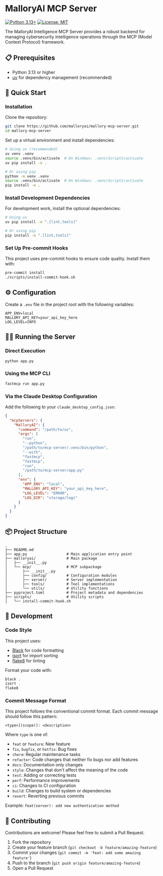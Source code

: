 # MalloryAI MCP Server

[![Python 3.13+](https://img.shields.io/badge/python-3.13+-blue.svg)](https://www.python.org/downloads/)
[![License: MIT](https://img.shields.io/badge/License-MIT-yellow.svg)](https://opensource.org/licenses/MIT)

The MalloryAI Intelligence MCP Server provides a robust backend for managing cybersecurity intelligence operations through the MCP (Model Context Protocol) framework.

## 📋 Prerequisites

- Python 3.13 or higher
- [uv](https://github.com/astral-sh/uv) for dependency management (recommended)

## 🚀 Quick Start

### Installation

Clone the repository:

```bash
git clone https://github.com/malloryai/mallory-mcp-server.git
cd mallory-mcp-server
```

Set up a virtual environment and install dependencies:

```bash
# Using uv (recommended)
uv venv .venv
source .venv/bin/activate  # On Windows: .venv\Scripts\activate
uv pip install -e .

# Or using pip
python -m venv .venv
source .venv/bin/activate  # On Windows: .venv\Scripts\activate
pip install -e .
```

### Install Development Dependencies

For development work, install the optional dependencies:

```bash
# Using uv
uv pip install -e ".[lint,tools]"

# Or using pip
pip install -e ".[lint,tools]"
```

### Set Up Pre-commit Hooks

This project uses pre-commit hooks to ensure code quality. Install them with:

```bash
pre-commit install
./scripts/install-commit-hook.sh
```

## ⚙️ Configuration

Create a `.env` file in the project root with the following variables:

```
APP_ENV=local
MALLORY_API_KEY=your_api_key_here
LOG_LEVEL=INFO
```

## 🏃‍♂️ Running the Server

### Direct Execution

```bash
python app.py
```

### Using the MCP CLI

```bash
fastmcp run app.py
```

### Via the Claude Desktop Configuration

Add the following to your `claude_desktop_config.json`:

```json
{
  "mcpServers": {
    "MalloryAI": {
      "command": "/path/to/uv",
      "args": [
        "run",
        "--python",
        "/path/to/mcp-server/.venv/bin/python",
        "--with",
        "fastmcp",
        "fastmcp",
        "run",
        "/path/to/mcp-server/app.py"
      ],
      "env": {
        "APP_ENV": "local",
        "MALLORY_API_KEY": "your_api_key_here",
        "LOG_LEVEL": "ERROR",
        "LOG_DIR": "storage/logs"
      }
    }
  }
}
```

## 📦 Project Structure

```
.
├── README.md
├── app.py                  # Main application entry point
├── malloryai/              # Main package
│   ├── __init__.py
│   └── mcp/                # MCP subpackage
│       ├── __init__.py
│       ├── config/         # Configuration modules
│       ├── server/         # Server implementation
│       ├── tools/          # Tool implementations
│       └── utils/          # Utility functions
├── pyproject.toml          # Project metadata and dependencies
├── scripts/                # Utility scripts
│   └── install-commit-hook.sh
```

## 🧪 Development

### Code Style

This project uses:
- [Black](https://github.com/psf/black) for code formatting
- [isort](https://pycqa.github.io/isort/) for import sorting
- [flake8](https://flake8.pycqa.org/) for linting

Format your code with:

```bash
black .
isort .
flake8
```

### Commit Message Format

This project follows the conventional commit format. Each commit message should follow this pattern:

```
<type>[(scope)]: <description>
```

Where `type` is one of:
- `feat` or `feature`: New feature
- `fix`, `bugfix`, or `hotfix`: Bug fixes
- `chore`: Regular maintenance tasks
- `refactor`: Code changes that neither fix bugs nor add features
- `docs`: Documentation only changes
- `style`: Changes that don't affect the meaning of the code
- `test`: Adding or correcting tests
- `perf`: Performance improvements
- `ci`: Changes to CI configuration
- `build`: Changes to build system or dependencies
- `revert`: Reverting previous commits

Example: `feat(server): add new authentication method`

## 🤝 Contributing

Contributions are welcome! Please feel free to submit a Pull Request.

1. Fork the repository
2. Create your feature branch (`git checkout -b feature/amazing-feature`)
3. Commit your changes (`git commit -m 'feat: add some amazing feature'`)
4. Push to the branch (`git push origin feature/amazing-feature`)
5. Open a Pull Request

